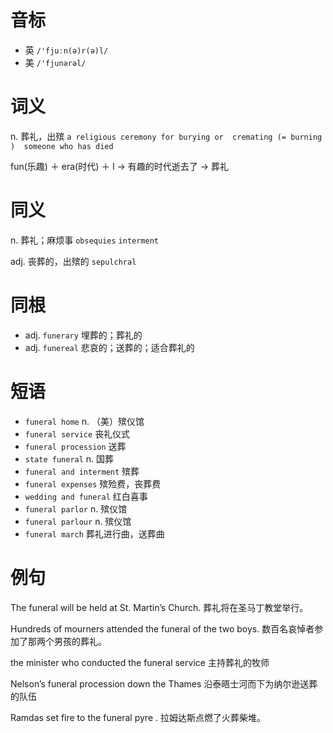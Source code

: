 # 音标

- 英 `/'fjuːn(ə)r(ə)l/`
- 美 `/'fjunərəl/`

# 词义

n. 葬礼，出殡
`a religious ceremony for burying or  cremating (= burning )  someone who has died`



fun(乐趣) ＋ era(时代) ＋ l → 有趣的时代逝去了 → 葬礼

# 同义

n. 葬礼；麻烦事
`obsequies` `interment`

adj. 丧葬的，出殡的
`sepulchral`

# 同根

- adj. `funerary` 埋葬的；葬礼的
- adj. `funereal` 悲哀的；送葬的；适合葬礼的

# 短语

- `funeral home` n. （美）殡仪馆
- `funeral service` 丧礼仪式
- `funeral procession` 送葬
- `state funeral` n. 国葬
- `funeral and interment` 殡葬
- `funeral expenses` 殡殓费，丧葬费
- `wedding and funeral` 红白喜事
- `funeral parlor` n. 殡仪馆
- `funeral parlour` n. 殡仪馆
- `funeral march` 葬礼进行曲，送葬曲

# 例句

The funeral will be held at St. Martin’s Church.
葬礼将在圣马丁教堂举行。

Hundreds of mourners attended the funeral of the two boys.
数百名哀悼者参加了那两个男孩的葬礼。

the minister who conducted the funeral service
主持葬礼的牧师

Nelson’s funeral procession down the Thames
沿泰晤士河而下为纳尔逊送葬的队伍

Ramdas set fire to the funeral pyre .
拉姆达斯点燃了火葬柴堆。


